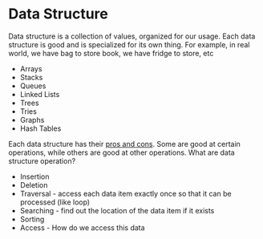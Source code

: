 # Data Structure

Data structure is a collection of values, organized for our usage. Each data structure is good and is specialized for its own thing. For example, in real world, we have bag to store book, we have fridge to store, etc

* Arrays
* Stacks
* Queues
* Linked Lists
* Trees
* Tries
* Graphs
* Hash Tables

Each data structure has their [pros and cons](https://www.bigocheatsheet.com/). Some are good at certain operations, while others are good at other operations. What are data structure operation?

* Insertion
* Deletion 
* Traversal - access each data item exactly once so that it can be processed \(like loop\)
* Searching - find out the location of the data item if it exists
* Sorting 
* Access - How do we access this data

